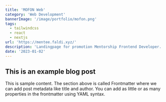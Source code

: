 ```yaml
---
title: 'MOFON Web'
category: 'Web Development'
bannerImage: '/image/portfolio/mofon.png'
tags:
  - tailwindcss
  - react
  - nextjs
url: 'https://mentee.faldi.xyz/'
description: 'Landingpage for promotion Mentorship Frontend Developer. Built with Next.js, Twin Macro, and Framer Motion.'
date: '2023-01-02'
---
```


## This is an example blog post

This is sample content. The section above is called Frontmatter where we can add post metadata like title and author. You can add as little or as many properties in the frontmatter using YAML syntax.
